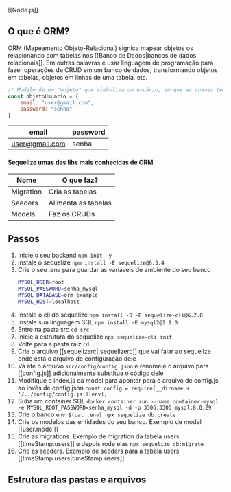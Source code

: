[[Node.js]]
## O que é ORM?
ORM (Mapeamento Objeto-Relacional) signica mapear objetos os relacionando com tabelas nos [[Banco de Dados|bancos de dados relacionais]]. Em outras palavras é usar linguagem de programação para fazer operações de CRUD em um banco de dados, transformando objetos em tabelas, objetos em linhas de uma tabela, etc.
```js
/* Modelo de um "objeto" que simboliza um usuário, em que as chaves (email e password) são os cabeçalhos de uma tabela de usuários, enquanto que os valores (user@gmail.com e senha) são os dados da tabela */
const objetoUsuario = {
	email: "user@gmail.com",
	password: "senha"
}
```
| email |password|
|---|---|
|user@gmail.com|senha|
#### Sequelize umas das libs mais conhecidas de ORM
|    Nome   |    O que faz?       |
|    ---    |         ---         |
| Migration | Cria as tabelas     |
| Seeders   | Alimenta as tabelas |
| Models    | Faz os CRUDs        |
## Passos
1. Inicie o seu backend `npm init -y`
2. instale o sequelize `npm install -E sequelize@6.3.4`
3. Crie o seu .env para guardar as variáveis de ambiente do seu banco
	```bash
	MYSQL_USER=root
	MYSQL_PASSWORD=senha_mysql
	MYSQL_DATABASE=orm_example
	MYSQL_HOST=localhost
	```
4. Instale o cli do sequelize `npm install -D -E sequelize-cli@6.2.0`
5. Instale sua linguagem SQL `npm install -E mysql2@2.1.0`
6. Entre na pasta src `cd src`
7. Inicie a estrutura do sequelize `npx sequelize-cli init`
8. Volte para a pasta raiz `cd ..`
9. Crie o arquivo [[sequelizerc|.sequelizerc]] que vai falar ao sequelize onde está o arquivo de configuração dele
10. Vá até o arquivo `src/config/config.json` e renomeie o arquivo para [[config.js]] adicionalmente substitua o código dele
11. Modifique o index.js da model para apontar para o arquivo de config.js ao invés de config.json `const config = require(__dirname + '/../config/config.js')[env];`
12. Suba um container SQL 
	`docker container run --name container-mysql -e MYSQL_ROOT_PASSWORD=senha_mysql -d -p 3306:3306 mysql:8.0.29`
13. Crie o banco `env $(cat .env) npx sequelize db:create`
14. Crie os modelos das entidades do seu banco. Exemplo de model [[user.model]]
15. Crie as migrations. Exemplo de migration da tabela users [[timeStamp.users]]
	e depois rode elas `npx sequelize db:migrate`
16. Crie as seeders. Exemplo de seeders para a tabela users [[timeStamp.users|timeStamp.users]]
## Estrutura das pastas e arquivos
